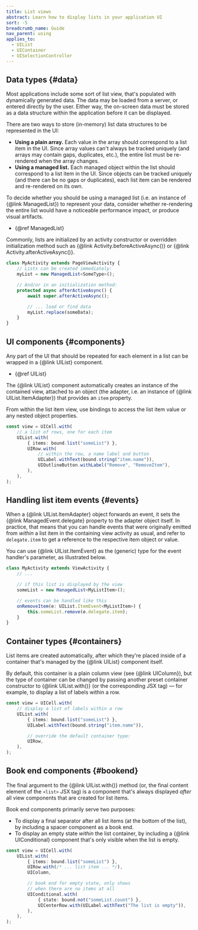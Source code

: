 ```yaml
---
title: List views
abstract: Learn how to display lists in your application UI
sort: -5
breadcrumb_name: Guide
nav_parent: using
applies_to:
  - UIList
  - UIContainer
  - UISelectionController
---
```


## Data types {#data}

Most applications include some sort of list view, that's populated with dynamically generated data. The data may be loaded from a server, or entered directly by the user. Either way, the on-screen data must be stored as a data structure within the application before it can be displayed.

There are two ways to store (in-memory) list data structures to be represented in the UI:

- **Using a plain array.** Each value in the array should correspond to a list item in the UI. Since array values can't always be tracked uniquely (and arrays may contain gaps, duplicates, etc.), the entire list must be re-rendered when the array changes.
- **Using a managed list.** Each managed object within the list should correspond to a list item in the UI. Since objects can be tracked uniquely (and there can be no gaps or duplicates), each list item can be rendered and re-rendered on its own.

To decide whether you should be using a managed list (i.e. an instance of {@link ManagedList}) to represent your data, consider whether re-rendering the entire list would have a noticeable performance impact, or produce visual artifacts.

- {@ref ManagedList}

Commonly, lists are initialized by an activity constructor or overridden initialization method such as {@link Activity.beforeActiveAsync()} or {@link Activity.afterActiveAsync()}.

```ts
class MyActivity extends PageViewActivity {
	// Lists can be created immediately:
	myList = new ManagedList<SomeType>();

	// And/or in an initialization method:
	protected async afterActiveAsync() {
		await super.afterActiveAsync();

		// ... load or find data
		myList.replace(someData);
	}
}
```

## UI components {#components}

Any part of the UI that should be repeated for each element in a list can be wrapped in a {@link UIList} component.

- {@ref UIList}

The {@link UIList} component automatically creates an instance of the contained view, attached to an object (the adapter, i.e. an instance of {@link UIList.ItemAdapter}) that provides an `item` property.

From within the list item view, use bindings to access the list item value or any nested object properties.

```ts
const view = UICell.with(
	// a list of rows, one for each item
	UIList.with(
		{ items: bound.list("someList") },
		UIRow.with(
			// within the row, a name label and button
			UILabel.withText(bound.string("item.name")),
			UIOutlineButton.withLabel("Remove", "RemoveItem"),
		),
	),
);
```

## Handling list item events {#events}

When a {@link UIList.ItemAdapter} object forwards an event, it sets the {@link ManagedEvent.delegate} property to the adapter object itself. In practice, that means that you can handle events that were originally emitted from _within_ a list item in the containing view activity as usual, and refer to `delegate.item` to get a reference to the respective item object or value.

You can use {@link UIList.ItemEvent} as the (generic) type for the event handler's parameter, as illustrated below.

```ts
class MyActivity extends ViewActivity {
	// ...

	// if this list is displayed by the view
	someList = new ManagedList<MyListItem>();

	// events can be handled like this
	onRemoveItem(e: UIList.ItemEvent<MyListItem>) {
		this.someList.remove(e.delegate.item);
	}
}
```

## Container types {#containers}

List items are created automatically, after which they're placed inside of a container that's managed by the {@link UIList} component itself.

By default, this container is a plain column view (see {@link UIColumn}), but the type of container can be changed by passing another preset container constructor to {@link UIList.with()} (or the corresponding JSX tag) — for example, to display a list of labels within a row.

```ts
const view = UICell.with(
	// display a list of labels within a row
	UIList.with(
		{ items: bound.list("someList") },
		UILabel.withText(bound.string("item.name")),

		// override the default container type:
		UIRow,
	),
);
```

## Book end components {#bookend}

The final argument to the {@link UIList.with()} method (or, the final content element of the `<list>` JSX tag) is a component that's always displayed _after_ all view components that are created for list items.

Book end components primarily serve two purposes:

- To display a final separator after all list items (at the bottom of the list), by including a spacer component as a book end.
- To display an empty state _within_ the list container, by including a {@link UIConditional} component that's only visible when the list is empty.

```ts
const view = UICell.with(
	UIList.with(
		{ items: bound.list("someList") },
		UIRow.with(/* ... list item ... */),
		UIColumn,

		// book end for empty state, only shows
		// when there are no items at all
		UIConditional.with(
			{ state: bound.not("someList.count") },
			UICenterRow.with(UILabel.withText("The list is empty")),
		),
	),
);
```
